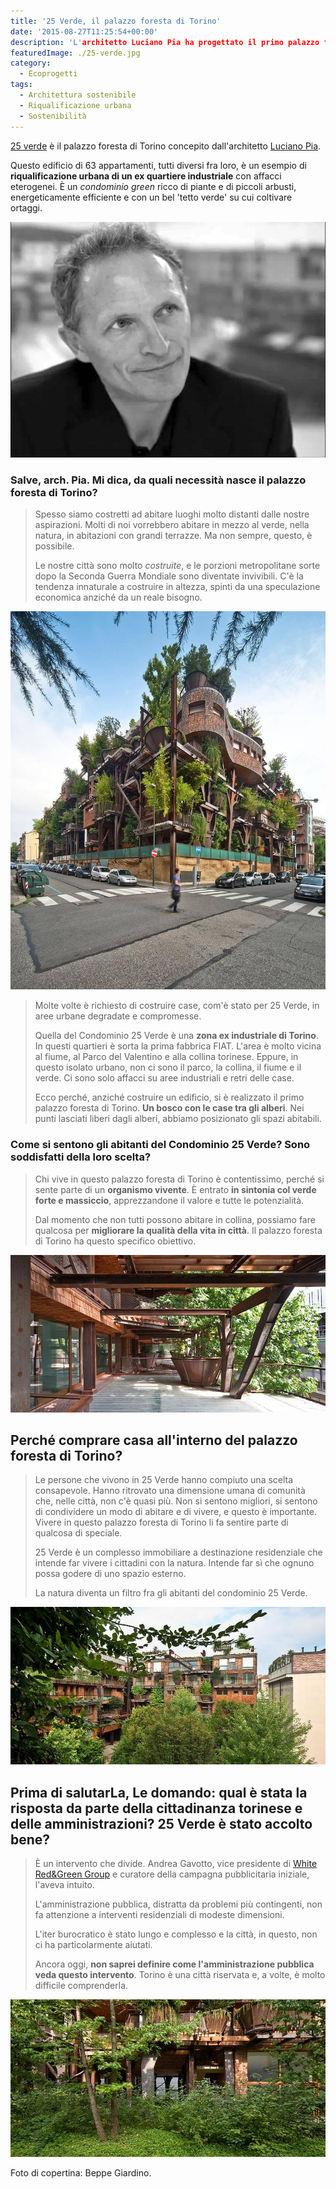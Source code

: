```yaml
---
title: '25 Verde, il palazzo foresta di Torino'
date: '2015-08-27T11:25:54+00:00'
description: 'L'architetto Luciano Pia ha progettato il primo palazzo foresta di Torino: si chiama 25 Verde e riqualifica un ex quartiere industriale.'
featuredImage: ./25-verde.jpg
category:
  - Ecoprogetti
tags:
  - Architettura sostenibile
  - Riqualificazione urbana
  - Sostenibilità
---
```


[25 verde](http://www.25verde.it) è il palazzo foresta di Torino concepito dall'architetto [Luciano Pia](http://www.lucianopia.it).

Questo edificio di 63 appartamenti, tutti diversi fra loro, è un esempio di **riqualificazione urbana di un ex quartiere industriale** con affacci eterogenei.
È un _condominio green_ ricco di piante e di piccoli arbusti, energeticamente efficiente e con un bel 'tetto verde' su cui coltivare ortaggi.

![Luciano Pia](./luciano-pia-2011-08.jpg)

### Salve, arch. Pia. Mi dica, da quali necessità nasce il palazzo foresta di Torino?

> Spesso siamo costretti ad abitare luoghi molto distanti dalle nostre aspirazioni. Molti di noi vorrebbero abitare in mezzo al verde, nella natura, in abitazioni con grandi terrazze. Ma non sempre, questo, è possibile.
>
> Le nostre città sono molto _costruite_, e le porzioni metropolitane sorte dopo la Seconda Guerra Mondiale sono diventate invivibili. C'è la tendenza innaturale a costruire in altezza, spinti da una speculazione economica anziché da un reale bisogno.

![25 verde](./25-verde-017.jpg)

> Molte volte è richiesto di costruire case, com'è stato per 25 Verde, in aree urbane degradate e compromesse.
>
> Quella del Condominio 25 Verde è una **zona ex industriale di Torino**. In questi quartieri è sorta la prima fabbrica FIAT. L'area è molto vicina al fiume, al Parco del Valentino e alla collina torinese. Eppure, in questo isolato urbano, non ci sono il parco, la collina, il fiume e il verde. Ci sono solo affacci su aree industriali e retri delle case.
>
> Ecco perché, anziché costruire un edificio, si è realizzato il primo palazzo foresta di Torino. **Un bosco con le case tra gli alberi**. Nei punti lasciati liberi dagli alberi, abbiamo posizionato gli spazi abitabili.

### Come si sentono gli abitanti del Condominio 25 Verde? Sono soddisfatti della loro scelta?

> Chi vive in questo palazzo foresta di Torino è contentissimo, perché si sente parte di un **organismo vivente**. È entrato **in sintonia col verde forte e massiccio**, apprezzandone il valore e tutte le potenzialità.
>
> Dal momento che non tutti possono abitare in collina, possiamo fare qualcosa per **migliorare la qualità della vita in città**. Il palazzo foresta di Torino ha questo specifico obiettivo.

![25 verde](./25-verde-096.jpg)

## Perché comprare casa all'interno del palazzo foresta di Torino?

> Le persone che vivono in 25 Verde hanno compiuto una scelta consapevole. Hanno ritrovato una dimensione umana di comunità che, nelle città, non c'è quasi più. Non si sentono migliori, si sentono di condividere un modo di abitare e di vivere, e questo è importante. Vivere in questo palazzo foresta di Torino li fa sentire parte di qualcosa di speciale.
>
> 25 Verde è un complesso immobiliare a destinazione residenziale che intende far vivere i cittadini con la natura. Intende far sì che ognuno possa godere di uno spazio esterno.
>
> La natura diventa un filtro fra gli abitanti del condominio 25 Verde.

![25 verde](./25-verde-076.jpg)

## Prima di salutarLa, Le domando: qual è stata la risposta da parte della cittadinanza torinese e delle amministrazioni? 25 Verde è stato accolto bene?

> È un intervento che divide. Andrea Gavotto, vice presidente di [White Red&Green Group](http://whiteredgreen.com) e curatore della campagna pubblicitaria iniziale, l'aveva intuito.
>
> L'amministrazione pubblica, distratta da problemi più contingenti, non fa attenzione a interventi residenziali di modeste dimensioni.
>
> L'iter burocratico è stato lungo e complesso e la città, in questo, non ci ha particolarmente aiutati.
>
> Ancora oggi, **non saprei definire come l'amministrazione pubblica veda questo intervento**. Torino è una città riservata e, a volte, è molto difficile comprenderla.

![25 verde](./25-verde-150.jpg)

Foto di copertina: Beppe Giardino.
